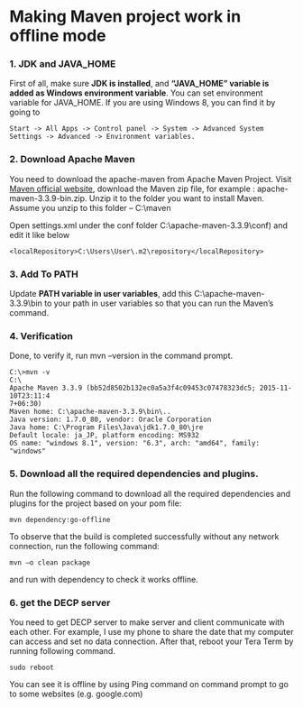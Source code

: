 # Making Maven project work in offline mode

### 1. JDK and JAVA_HOME
First of all, make sure **JDK is installed**, and **“JAVA_HOME” variable is added as Windows environment variable**.
You can set environment variable for JAVA_HOME. If you are using Windows 8, you can find it by going to 
```
Start -> All Apps -> Control panel -> System -> Advanced System Settings -> Advanced -> Environment variables.
```

### 2. Download Apache Maven
You need to download the apache-maven from Apache Maven Project.
Visit [Maven official website](https://maven.apache.org/download.cgi), download the Maven zip file, for example : apache-maven-3.3.9-bin.zip. Unzip it to the folder you want to install Maven.
Assume you unzip to this folder – C:\maven


Open settings.xml  under the conf folder C:\apache-maven-3.3.9\conf) and edit it like below
```
<localRepository>C:\Users\User\.m2\repository</localRepository>
```

### 3. Add To PATH
Update **PATH variable in user variables**, add this C:\apache-maven-3.3.9\bin to your path in user variables so that you can run the Maven’s command.

### 4. Verification
Done, to verify it, run mvn –version in the command prompt.

```
C:\>mvn -v
C:\
Apache Maven 3.3.9 (bb52d8502b132ec0a5a3f4c09453c07478323dc5; 2015-11-10T23:11:4
7+06:30)
Maven home: C:\apache-maven-3.3.9\bin\..
Java version: 1.7.0_80, vendor: Oracle Corporation
Java home: C:\Program Files\Java\jdk1.7.0_80\jre
Default locale: ja_JP, platform encoding: MS932
OS name: "windows 8.1", version: "6.3", arch: "amd64", family: "windows"
```

### 5. Download all the required dependencies and plugins.
Run the following command to download all the required dependencies and plugins for the project based on your pom file:
```
mvn dependency:go-offline
```

To observe that the build is completed successfully without any network connection, run the following command: 
```
mvn –o clean package
```

and run with dependency to check it works offline.

### 6. get the DECP server

You need to get DECP server to make server and client communicate with each other.
For example, I use my phone to share the date that my computer can access and set no data connection.
After that, reboot your Tera Term by running following command.
```
sudo reboot
```
You can see it is offline by using Ping command on command prompt to go to some websites (e.g. google.com) 
